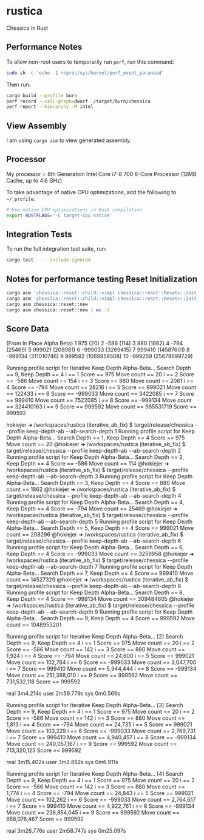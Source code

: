 # rustica

Chessica in Rust

## Performance Notes

To allow non-root users to temporarily run `perf`, run this command:

```bash
sudo sh -c 'echo -1 >/proc/sys/kernel/perf_event_paranoid'
```

Then run:

```bash
cargo build --profile burn
perf record --call-graph=dwarf ./target/burn/chessica
perf report --hierarchy -M intel
```

## View Assembly

I am using `cargo asm` to view generated assembly.

## Processor

My processor = 8th Generation Intel Core i7-8 700 6-Core Processor (12MB Cache, up to 4.6 GHz)

To take advantage of native CPU optimizations, add the following to `~/.profile`:

```bash
# Use native CPU optimizations in Rust compilation
export RUSTFLAGS='-C target-cpu native'
```

## Integration Tests

To run the full integration test suite, run:

```bash
cargo test -- --include-ignored
```

## Notes for performance testing Reset Initialization

```bash
cargo asm 'chessica::reset::child::<impl chessica::reset::Reset>::init_child'
cargo asm 'chessica::reset::child::<impl chessica::reset::Reset>::init_child' | wc -l
cargo asm chessica::reset::new
cargo asm chessica::reset::new | wc -l
```

## Score Data

(From In Place Alpha Beta)
1      975          (20)
2     -586         (114)
3      880        (1862)
4     -794       (25469)
5   999021      (208981)
6  -999033     (3269415)
7   999410    (14587601)
8  -999134   (311010746)
9   999592  (1069958508)
10 -999259 (25679699729)

Running profile script for Iterative Keep Depth Alpha-Beta...
Search Depth == 9, Keep Depth == 4
i == 1
Score == 975
Move count == 20
i == 2
Score == -586
Move count == 154
i == 3
Score == 880
Move count == 2081
i == 4
Score == -794
Move count == 28216
i == 5
Score == 999021
Move count == 122433
i == 6
Score == -999033
Move count == 3422085
i == 7
Score == 999410
Move count == 7522085
i == 8
Score == -999134
Move count == 324410163
i == 9
Score == 999592
Move count == 985531719
Score == 999592

hokiejer ➜ /workspaces/rustica (iterative_ab_fix) $ target/release/chessica --profile keep-depth-ab --ab-search-depth 1
Running profile script for Keep Depth Alpha-Beta...
Search Depth == 1, Keep Depth == 4
Score == 975  Move count == 20
@hokiejer ➜ /workspaces/rustica (iterative_ab_fix) $ target/release/chessica --profile keep-depth-ab --ab-search-depth 2
Running profile script for Keep Depth Alpha-Beta...
Search Depth == 2, Keep Depth == 4
Score == -586  Move count == 114
@hokiejer ➜ /workspaces/rustica (iterative_ab_fix) $ target/release/chessica --profile keep-depth-ab --ab-search-depth 3
Running profile script for Keep Depth Alpha-Beta...
Search Depth == 3, Keep Depth == 4
Score == 880  Move count == 1862
@hokiejer ➜ /workspaces/rustica (iterative_ab_fix) $ target/release/chessica --profile keep-depth-ab --ab-search-depth 4
Running profile script for Keep Depth Alpha-Beta...
Search Depth == 4, Keep Depth == 4
Score == -794  Move count == 25469
@hokiejer ➜ /workspaces/rustica (iterative_ab_fix) $ target/release/chessica --profile keep-depth-ab --ab-search-depth 5
Running profile script for Keep Depth Alpha-Beta...
Search Depth == 5, Keep Depth == 4
Score == 999021  Move count == 208296
@hokiejer ➜ /workspaces/rustica (iterative_ab_fix) $ target/release/chessica --profile keep-depth-ab --ab-search-depth 6
Running profile script for Keep Depth Alpha-Beta...
Search Depth == 6, Keep Depth == 4
Score == -999033  Move count == 3259958
@hokiejer ➜ /workspaces/rustica (iterative_ab_fix) $ target/release/chessica --profile keep-depth-ab --ab-search-depth 7
Running profile script for Keep Depth Alpha-Beta...
Search Depth == 7, Keep Depth == 4
Score == 999410  Move count == 14527329
@hokiejer ➜ /workspaces/rustica (iterative_ab_fix) $ target/release/chessica --profile keep-depth-ab --ab-search-depth 8
Running profile script for Keep Depth Alpha-Beta...
Search Depth == 8, Keep Depth == 4
Score == -999134  Move count == 309484605
@hokiejer ➜ /workspaces/rustica (iterative_ab_fix) $ target/release/chessica --profile keep-depth-ab --ab-search-depth 9
Running profile script for Keep Depth Alpha-Beta...
Search Depth == 9, Keep Depth == 4
Score == 999592  Move count == 1048953201

Running profile script for Iterative Keep Depth Alpha-Beta... [2]
Search Depth == 9, Keep Depth == 4
i == 1
Score == 975
Move count == 20
i == 2
Score == -586
Move count == 142
i == 3
Score == 880
Move count == 1,924
i == 4
Score == -794
Move count == 24,600
i == 5
Score == 999021
Move count == 102,764
i == 6
Score == -999033
Move count == 3,047,700
i == 7
Score == 999410
Move count == 5,944,444
i == 8
Score == -999134
Move count == 251,388,010
i == 9
Score == 999592
Move count == 731,532,118
Score == 999592

real    3m4.214s
user    2m59.779s
sys     0m0.569s

Running profile script for Iterative Keep Depth Alpha-Beta... [3]
Search Depth == 9, Keep Depth == 4
i == 1
Score == 975
Move count == 20
i == 2
Score == -586
Move count == 142
i == 3
Score == 880
Move count == 1,813
i == 4
Score == -794
Move count == 24,735
i == 5
Score == 999021
Move count == 103,229
i == 6
Score == -999033
Move count == 2,769,731
i == 7
Score == 999410
Move count == 4,940,457
i == 8
Score == -999134
Move count == 240,057,167
i == 9
Score == 999592
Move count == 713,320,125
Score == 999592

real    3m15.402s
user    3m2.852s
sys     0m6.911s

Running profile script for Iterative Keep Depth Alpha-Beta... [4]
Search Depth == 9, Keep Depth == 4
i == 1
Score == 975
Move count == 20
i == 2
Score == -586
Move count == 142
i == 3
Score == 880
Move count == 1,774
i == 4
Score == -794
Move count == 24,843
i == 5
Score == 999021
Move count == 102,262
i == 6
Score == -999033
Move count == 2,764,617
i == 7
Score == 999410
Move count == 4,922,761
i == 8
Score == -999134
Move count == 238,854,045
i == 9
Score == 999592
Move count == 658,076,467
Score == 999592

real    3m26.776s
user    2m58.747s
sys     0m25.097s
